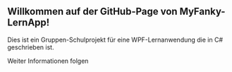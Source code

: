 ## Willkommen auf der GitHub-Page von MyFanky-LernApp!

Dies ist ein Gruppen-Schulprojekt für eine WPF-Lernanwendung die in C# geschrieben ist.

Weiter Informationen folgen


